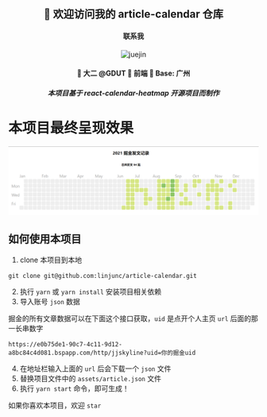 <h2 align="center">👋 欢迎访问我的 article-calendar 仓库</h2>
<h4 align="center">联系我</h4>
<p align="center"><img src="https://img.shields.io/badge/weChat-Ljc--10c-blue" alt="juejin"></p>
<h4><p align="center">💖 大二 @GDUT 💞 前端 💟 Base: 广州</p></h4>
<h5><p align="center"><i>本项目基于 react-calendar-heatmap 开源项目而制作</i></p></h5>

# 本项目最终呈现效果

![小丞同学](./src/assets/test.png)

## 如何使用本项目

1. clone 本项目到本地

```shell
git clone git@github.com:linjunc/article-calendar.git
```

2. 执行 `yarn` 或 `yarn install` 安装项目相关依赖
3. 导入账号 `json` 数据

掘金的所有文章数据可以在下面这个接口获取，`uid` 是点开个人主页 `url` 后面的那一长串数字

```shell
https://e0b75de1-90c7-4c11-9d12-a8bc84c4d081.bspapp.com/http/jjskyline?uid=你的掘金uid
```

4. 在地址栏输入上面的 `url` 后会下载一个 `json` 文件
5. 替换项目文件中的 `assets/article.json` 文件
6. 执行 `yarn start` 命令，即可生成！

如果你喜欢本项目，欢迎 `star`

